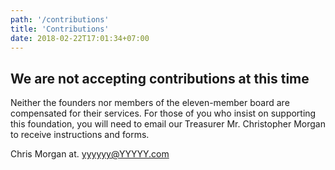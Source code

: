 ```yaml
---
path: '/contributions'
title: 'Contributions'
date: 2018-02-22T17:01:34+07:00
---
```




## We are not accepting contributions at this time



 Neither the founders nor members of the eleven-member board are compensated for their services. 
For those of you who insist on supporting this foundation, you will need to email our Treasurer Mr. Christopher Morgan to receive instructions and forms.  

Chris Morgan  at.  yyyyyy@YYYYY.com
